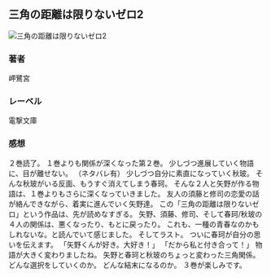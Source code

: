 ## 三角の距離は限りないゼロ2
![三角の距離は限りないゼロ2](https://cdn.discordapp.com/attachments/1211570779934695494/1217741431595339846/1hopGUXUZSvEhtmDDSAErbpiJKJGmxhedLUTNkvzKmuz2EORNdgQTmtFLvNNLz3Q.png?ex=66052115&is=65f2ac15&hm=2667545fae7d0cb3335e84595ef6d0a9cb663085e30fc8217f8c12df64d0e847&)
### 著者
岬鷺宮
### レーベル
電撃文庫
### 感想
２巻読了。
１巻よりも関係が深くなった第２巻。
少しづつ進展していく物語に、目が離せない。
（ネタバレ有）
少しづつ自分に素直になっていく秋玻。
そんな秋玻がいる反面、もうすぐ消えてしまう春珂。
そんな２人と矢野が作る物語は、１巻よりもさらに深くなっていきました。
友人の須藤と修司の恋愛の話が絡んできながら、着実に進んでいく矢野達。
この「三角の距離は限りないゼロ」という作品は、先が読めなすぎる。
矢野、須藤、修司、そして春珂/秋玻の４人の関係は、悪くなったり、もとに戻ったり。
これも、一種の青春なのかもしれないな。と読んでいて感じました。
そしてラスト。
ついに春珂が自分の思いを伝えます。
「矢野くんが好き。大好き！」
「だから私と付き合って！」
物語が大きく変わりましたね。
矢野と春珂と秋玻のちょっと変わった三角関係。
どんな選択をしていくのか。
どんな結末になるのか。
３巻が楽しみです。